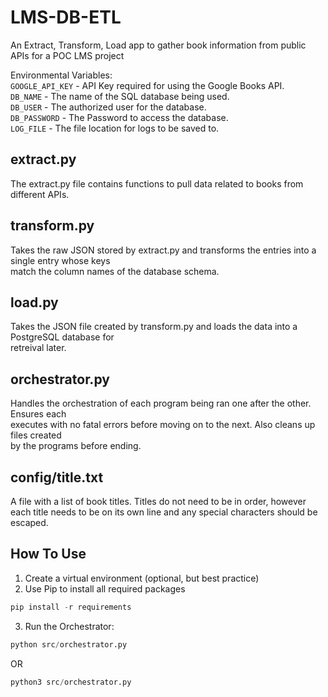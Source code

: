 # LMS-DB-ETL
An Extract, Transform, Load app to gather book information from public APIs for a POC LMS project

Environmental Variables:  
`GOOGLE_API_KEY` - API Key required for using the Google Books API.  
`DB_NAME`        - The name of the SQL database being used.  
`DB_USER`        - The authorized user for the database.  
`DB_PASSWORD`    - The Password to access the database.  
`LOG_FILE`       - The file location for logs to be saved to.  

## extract.py
The extract.py file contains functions to pull data related to books from different APIs.

## transform.py
Takes the raw JSON stored by extract.py and transforms the entries into a single entry whose keys  
match the column names of the database schema.

## load.py
Takes the JSON file created by transform.py and loads the data into a PostgreSQL database for  
retreival later.

## orchestrator.py
Handles the orchestration of each program being ran one after the other. Ensures each  
executes with no fatal errors before moving on to the next. Also cleans up files created  
by the programs before ending.

## config/title.txt
A file with a list of book titles. Titles do not need to be in order, however each title
needs to be on its own line and any special characters should be escaped.

## How To Use
1) Create a virtual environment (optional, but best practice)
2) Use Pip to install all required packages 
```python
pip install -r requirements
```
3) Run the Orchestrator:
```python
python src/orchestrator.py
```
OR
```python
python3 src/orchestrator.py
```